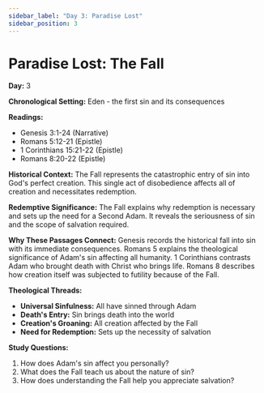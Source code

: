 ```yaml
---
sidebar_label: "Day 3: Paradise Lost"
sidebar_position: 3
---
```


# Paradise Lost: The Fall

**Day:** 3

**Chronological Setting:** Eden - the first sin and its consequences

**Readings:**
- Genesis 3:1-24 (Narrative)
- Romans 5:12-21 (Epistle)
- 1 Corinthians 15:21-22 (Epistle)
- Romans 8:20-22 (Epistle)

**Historical Context:** The Fall represents the catastrophic entry of sin into God's perfect creation. This single act of disobedience affects all of creation and necessitates redemption.

**Redemptive Significance:** The Fall explains why redemption is necessary and sets up the need for a Second Adam. It reveals the seriousness of sin and the scope of salvation required.

**Why These Passages Connect:** Genesis records the historical fall into sin with its immediate consequences. Romans 5 explains the theological significance of Adam's sin affecting all humanity. 1 Corinthians contrasts Adam who brought death with Christ who brings life. Romans 8 describes how creation itself was subjected to futility because of the Fall.

**Theological Threads:**
- **Universal Sinfulness:** All have sinned through Adam
- **Death's Entry:** Sin brings death into the world
- **Creation's Groaning:** All creation affected by the Fall
- **Need for Redemption:** Sets up the necessity of salvation

**Study Questions:**
1. How does Adam's sin affect you personally?
2. What does the Fall teach us about the nature of sin?
3. How does understanding the Fall help you appreciate salvation?